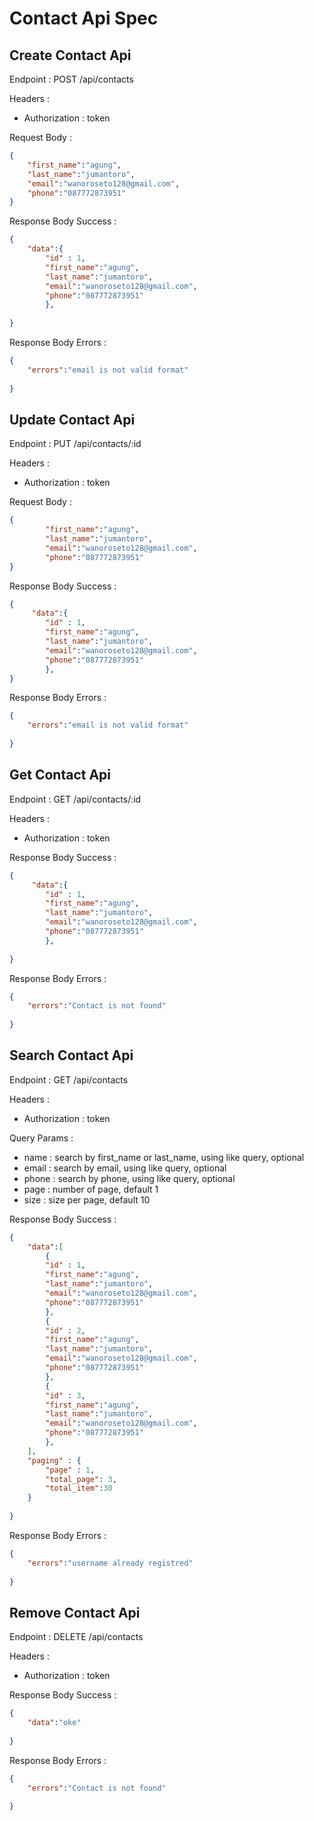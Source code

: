 # Contact Api Spec

## Create Contact Api
Endpoint : POST /api/contacts

Headers : 
- Authorization : token

Request Body : 
```json
{
    "first_name":"agung",
    "last_name":"jumantoro",
    "email":"wanoroseto128@gmail.com",
    "phone":"087772873951"
}
```
Response Body Success : 
```json
{
    "data":{
        "id" : 1,
        "first_name":"agung",
        "last_name":"jumantoro",
        "email":"wanoroseto128@gmail.com",
        "phone":"087772873951"
        },
    
}
```

Response Body Errors : 
```json
{
    "errors":"email is not valid format"
    
}
```
## Update Contact Api
Endpoint : PUT /api/contacts/:id

Headers : 
- Authorization : token

Request Body : 
```json
{
        "first_name":"agung",
        "last_name":"jumantoro",
        "email":"wanoroseto128@gmail.com",
        "phone":"087772873951"
}
```
Response Body Success : 
```json
{
     "data":{
        "id" : 1,
        "first_name":"agung",
        "last_name":"jumantoro",
        "email":"wanoroseto128@gmail.com",
        "phone":"087772873951"
        },
}
```

Response Body Errors : 
```json
{
    "errors":"email is not valid format"
    
}
```
## Get Contact Api
Endpoint : GET /api/contacts/:id

Headers : 
- Authorization : token


Response Body Success : 
```json
{
     "data":{
        "id" : 1,
        "first_name":"agung",
        "last_name":"jumantoro",
        "email":"wanoroseto128@gmail.com",
        "phone":"087772873951"
        },
    
}
```

Response Body Errors : 
```json
{
    "errors":"Contact is not found"
    
}
```
## Search Contact Api
Endpoint : GET /api/contacts

Headers : 
- Authorization : token

Query Params :
- name : search by first_name or last_name, using like query, optional
- email : search by email, using like query, optional
- phone : search by phone, using like query, optional
- page : number of page, default 1 
- size : size per page, default 10

Response Body Success : 
```json
{
    "data":[
        {
        "id" : 1,
        "first_name":"agung",
        "last_name":"jumantoro",
        "email":"wanoroseto128@gmail.com",
        "phone":"087772873951"
        },
        {
        "id" : 2,
        "first_name":"agung",
        "last_name":"jumantoro",
        "email":"wanoroseto128@gmail.com",
        "phone":"087772873951"
        },
        {
        "id" : 3,
        "first_name":"agung",
        "last_name":"jumantoro",
        "email":"wanoroseto128@gmail.com",
        "phone":"087772873951"
        },
    ],
    "paging" : {
        "page" : 1,
        "total_page": 3,
        "total_item":30
    }
    
}
```

Response Body Errors : 
```json
{
    "errors":"username already registred"
    
}
```
## Remove Contact Api
Endpoint : DELETE /api/contacts

Headers : 
- Authorization : token

Response Body Success : 
```json
{
    "data":"oke"
    
}
```

Response Body Errors : 
```json
{
    "errors":"Contact is not found"
    
}
```